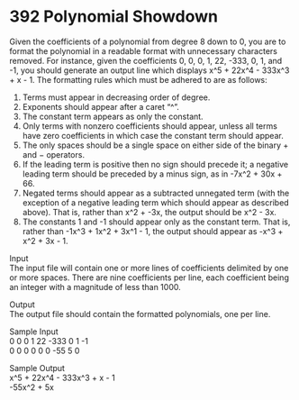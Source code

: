 # 392 Polynomial Showdown

<!--
<img src="../pdf/392.pdf"  width="60%" height="60%">
![pdf](../pdf/392.pdf)
{%pdf ../pdf/392.pdf %}
-->

Given the coefficients of a polynomial from degree 8 down to 0, you are to format the polynomial in a
readable format with unnecessary characters removed. For instance, given the coefficients 0, 0, 0, 1, 22,
-333, 0, 1, and -1, you should generate an output line which displays x^5 + 22x^4 - 333x^3 + x - 1.
The formatting rules which must be adhered to are as follows:
1. Terms must appear in decreasing order of degree.
2. Exponents should appear after a caret “^”.
3. The constant term appears as only the constant.
4. Only terms with nonzero coefficients should appear, unless all terms have zero coefficients in which
case the constant term should appear.
5. The only spaces should be a single space on either side of the binary + and − operators.
6. If the leading term is positive then no sign should precede it; a negative leading term should be
preceded by a minus sign, as in -7x^2 + 30x + 66.
7. Negated terms should appear as a subtracted unnegated term (with the exception of a negative
leading term which should appear as described above). That is, rather than x^2 + -3x, the
output should be x^2 - 3x.
8. The constants 1 and -1 should appear only as the constant term. That is, rather than
-1x^3 + 1x^2 + 3x^1 - 1, the output should appear as -x^3 + x^2 + 3x - 1.

Input  
The input file will contain one or more lines of coefficients delimited by one or more spaces. There are
nine coefficients per line, each coefficient being an integer with a magnitude of less than 1000.

Output  
The output file should contain the formatted polynomials, one per line.

Sample Input  
0 0 0 1 22 -333 0 1 -1  
0 0 0 0 0 0 -55 5 0  

Sample Output  
x^5 + 22x^4 - 333x^3 + x - 1  
-55x^2 + 5x  